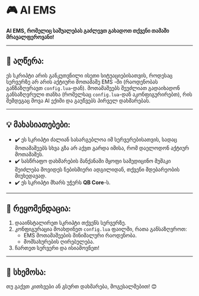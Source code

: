# 🎮 AI EMS

**AI EMS, რომელიც საშუალებას გაძლევთ გახადოთ თქვენი თამაში მრავალფეროვანი!**

---

## 🔬 აღწერა:

ეს სკრიპტი არის განკუთვნილი ისეთი სიტუაციებისათვის, როდესაც სერვერზე არ არის აქტიური მოთამაშე EMS -ში (რაოდენობას განზაზღვრავთ `config.lua`-დან). მოთამაშეებს შეუძლიათ გადაიხადონ განსაზღვრული თანხა (რომელსაც `config.lua`-დან აკონფიგურირებთ), რის შემდეგაც მოვა AI ექიმი და გაუწვებს პირველ დახმარებას.

---

## 💡 მახასიათებები:

- ✔️ ეს სკრიპტი ძალიან სასარგებლოა იმ სერვერებისათვის, სადაც მოთამაშეებს სხვა გზა არ აქვთ გარდა იმისა, რომ დაელოდონ აქტიურ მოთამაშეს.
- ✔️ სასწრაფო დახმარების მანქანაში მყოფი სამედიცინო მუშაკი შეიძლება მოვიდეს ნებისმიერი ადგილიდან, თქვენი მდებარეობის მიუხედავად.
- ✔️ ეს სკრიპტი მხარს უჭერს **QB Core**-ს.

---

## 🔧 რეყომენდაცია:

1. დააინსტალირეთ სკრიპტი თქვენს სერვერზე.
2. კონფიგურაცია მოახდინეთ `config.lua` ფაილში, რათა განსაზღვროთ:
   - EMS მოთამაშეების მინიმალური რაოდენობა.
   - მომსახურების ღირებულება.
3. ჩართეთ სერვერი და ისიამოვნეთ!

---

## 📢 სხემოსა:

თუ გაქვთ კითხვები ან გსურთ დახმარება, მოგესალმებით! 😊

